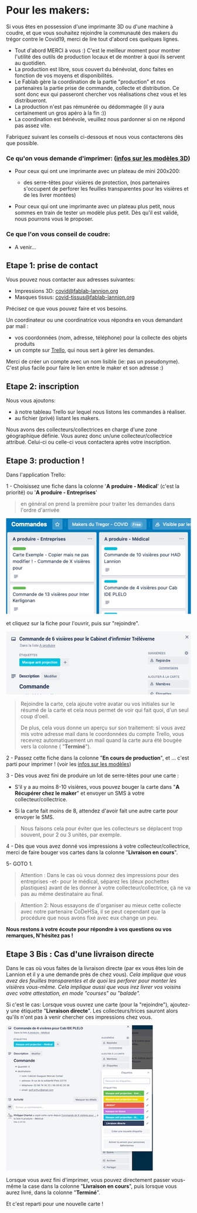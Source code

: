 Pour les makers:
================

Si vous êtes en possession d'une imprimante 3D ou d'une machine à coudre,
et que vous souhaitez rejoindre la communauté des makers du trégor contre le Covid19,
 merci de lire tout d'abord ces quelques lignes.

- Tout d'abord MERCI à vous :) C'est le meilleur moment pour montrer
  l'utilité des outils de production locaux et de montrer à quoi
  ils servent au quotidien.
- La production est libre, sous couvert du bénévolat, donc faites
  en fonction de vos moyens et disponibilités.
- Le Fablab gère la coordination de la partie "production" et nos partenaires la partie
  prise de commande, collecte et distribution.
  Ce sont donc eux qui passeront chercher vos réalisations chez vous et les distribueront.
- La production n'est pas rémunérée ou dédommagée (il y aura certainement un
  gros apéro à la fin :))
- La coordination est bénévole, veuillez nous pardonner si on ne répond pas
  assez vite. 
  
Fabriquez suivant les conseils ci-dessous et nous vous contacterons dès que possible.
  
###   Ce qu'on vous demande d'imprimer: ([infos sur les modèles 3D](modeles3DCovid.md))
-  Pour ceux qui ont une imprimante avec un plateau de mini 200x200: 
   - des serre-têtes pour visières de protection, (nos partenaires s'occupent de perforer les feuilles transparentes pour les visières et de les livrer montées)

-  Pour ceux qui ont une imprimante avec un plateau plus petit, nous sommes en train de tester un modèle plus petit. Dès qu'il est validé, nous pourrons vous le proposer.

###  Ce que l'on vous conseil de coudre:
   - A venir...


Etape 1: prise de contact
-----------

Vous pouvez nous contacter aux adresses suivantes:
 - Impressions 3D: [covid@fablab-lannion.org](mailto://covid@fablab-lannion.org)
 - Masques tissus: [covid-tissus@fablab-lannion.org](mailto://covid-tissus@fablab-lannion.org)

Précisez ce que vous pouvez faire et vos besoins.

Un coordinateur ou une coordinatrice vous répondra en vous demandant par mail :
-  vos coordonnées (nom, adresse, téléphone) pour la collecte des objets produits
-  un compte sur [Trello](https://trello.com),  qui nous sert à gérer les demandes.

  Merci de créer un compte avec un nom lisible (ie: pas un pseudonyme).
  C'est plus facile pour faire le lien entre le maker et son adresse :)
  
 
Etape 2: inscription
------------

Nous vous ajoutons:

- à notre tableau Trello sur lequel nous listons les commandes à réaliser.
- au fichier (privé) listant les makers.

Nous avons des collecteurs/collectrices en charge d'une zone géographique définie. 
Vous aurez donc un/une collecteur/collectrice attribué. 
Celui-ci ou celle-ci vous contactera après votre inscription.
  



Etape 3: production !
------

Dans l'application Trello:

1 - Choisissez une fiche dans la colonne '**A produire - Médical**' (c'est la priorité) ou '**A produire - Entreprises**'
> en général on prend la première pour traiter les demandes dans l'ordre d'arrivée

 ![trello-aproduire](./images/covid19/ColonnesAproduire.jpg)


 et cliquez sur la fiche pour l'ouvrir, puis sur "rejoindre".
  
  ![trello-rejoindre](./images/covid19/trello1.png)
  
  

> Rejoindre la carte, cela ajoute votre avatar ou vos initiales sur le résumé de la carte et cela nous permet de voir qui fait quoi, d'un seul coup d'oeil.
>  
> De plus, cela vous donne un aperçu sur son traitement: si vous avez mis votre adresse mail dans le coordonnées du compte Trello, 
> vous recevrez automatiquement un mail quand la carte aura été bougée vers la colonne ( "**Terminé**"). 

 2 - Passez cette fiche dans la colonne "**En cours de production**", et ... c'est parti pour imprimer ! (voir les [infos sur les modèles](modeles3DCovid.md))
 
 3 -  Dès vous avez fini de produire un lot de serre-têtes pour une carte : 
 	
 - S'il y a au moins 8-10 visières, vous pouvez bouger la carte dans "**A Récupérer chez le maker**" et envoyer un SMS à votre collecteur/collectrice. 

 - Si la carte fait moins de 8, attendez d'avoir fait une autre carte pour envoyer le SMS.

> Nous faisons cela pour éviter que les collecteurs se déplacent trop souvent, pour 2 ou 3 unités, par exemple.



4 - Dès que vous avez donné vos impressions à votre collecteur/collectrice, merci de faire bouger vos cartes dans la colonne "**Livraison en cours**".

5- GOTO 1.


> Attention : Dans le cas où vous donnez des impressions pour des entreprises -et- pour le médical, séparez les (deux pochettes plastiques) avant de les donner à votre collecteur/collectrice, çà ne va pas au même destinataire au final.

> Attention 2: Nous essayons de d'organiser au mieux cette collecte avec notre partenaire CoDeHSa, il se peut cependant que la procédure que nous avons fixé avec eux change un peu. 

<b>Nous restons à votre écoute pour répondre à vos questions ou vos remarques, N'hésitez pas !</b>
 

Etape 3 Bis : Cas d'une livraison directe
------------------------------------------
Dans le cas où vous faites de la livraison directe (par ex vous êtes loin de Lannion et il y a une demande près de chez vous).
*Cela implique que vous avez des feuilles transparentes et de quoi les perforer pour monter les visières vous-même.
Cela implique aussi que vous irez livrer vos voisins avec votre attestation, en mode "courses" ou "balade".*

Si c'est le cas: Lorsque vous ouvrez une carte (pour la "rejoindre"), ajoutez-y une étiquette "**Livraison directe**". 
Les collecteurs/trices sauront alors qu'ils n'ont pas à venir chercher ces impressions chez vous.

![tiquettesTrello](./images/covid19/EtiquettesTrello.jpg)

Lorsque vous avez fini d'imprimer, vous pouvez directement passer vous-même la case dans la colonne "**Livraison en cours**", 
puis lorsque vous aurez livré, dans la colonne "**Terminé**".

Et c'est reparti pour une nouvelle carte !






